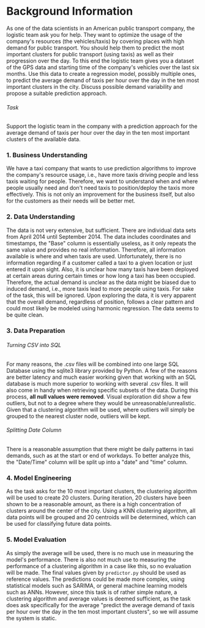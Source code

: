 # Background Information
As one of the data scientists in an American public transport company, the logistic team ask you for help. They want to optimize the usage of the company's resources (the vehicles/taxis) by covering places with high demand for public transport. You should help them to predict the most important clusters for public transport (using taxis) as well as their progression over the day. To this end the logistic team gives you a dataset of the GPS data and starting time of the company's vehicles over the last six months. Use this data to create a regression model, possibly multiple ones, to predict the average demand of taxis per hour over the day in the ten most important clusters in the city. Discuss possible demand variability and propose a suitable prediction approach.
###### Task 
Support the logistic team in the company with a prediction approach for the average demand of taxis per hour over the day in the ten most important clusters of the available data.
### 1. Business Understanding
We have a taxi company that wants to use prediction algorithms to improve the company's resource usage, i.e., have more taxis driving people and less taxis waiting for people. Therefore, we want to understand when and where people usually need and don't need taxis to position/deploy the taxis more effectively. This is not only an improvement for the business itself, but also for the customers as their needs will be better met.
### 2. Data Understanding
The data is not very extensive, but sufficient. There are individual data sets from April 2014 until September 2014. The data includes coordinates and timestamps, the "Base" column is essentially useless, as it only repeats the same value and provides no real information. Therefore, all information available is where and when taxis are used. Unfortunately, there is no information regarding if a customer called a taxi to a given location or just entered it upon sight. Also, it is unclear how many taxis have been deployed at certain areas during certain times or how long a taxi has been occupied. Therefore, the actual demand is unclear as the data might be biased due to induced demand, i.e., more taxis lead to more people using taxis. For sake of the task, this will be ignored.
Upon exploring the data, it is very apparent that the overall demand, regardless of position, follows a clear pattern and could most likely be modeled using harmonic regression. The data seems to be quite clean.
### 3. Data Preparation
###### Turning CSV into SQL
For many reasons, the .csv files will be combined into one large SQL Database using the sqlite3 library provided by Python. A few of the reasons are better latency and much easier working given that working with an SQL database is much more superior to working with several .csv files. It will also come in handy when retrieving specific subsets of the data. During this process, **all null values were removed**.
Visual exploration did show a few outliers, but not to a degree where they would be unreasonable/unrealistic. Given that a clustering algorithm will be used, where outliers will simply be grouped to the nearest cluster node, outliers will be kept.
###### Splitting Date Column
There is a reasonable assumption that there might be daily patterns in taxi demands, such as at the start or end of workdays. To better analyze this, the "Date/Time" column will be split up into a "date" and "time" column.
### 4. Model Engineering
As the task asks for the 10 most important clusters, the clustering algorithm will be used to create 20 clusters. During iteration, 20 clusters have been shown to be a reasonable amount, as there is a high concentration of clusters around the center of the city. Using a KNN clustering algorithm, all data points will be grouped and 20 centroids will be determined, which can be used for classifying future data points.
### 5. Model Evaluation
As simply the average will be used, there is no much use in measuring the model's performance. There is also not much use to measuring the performance of a clustering algorithm in a case like this, so no evaluation will be made.
The final values given by `predictor.py` should be used as reference values. The predictions could be made more complex, using statistical models such as SARIMA, or general machine learning models such as ANNs. However, since this task is of rather simple nature, a clustering algorithm and average values is deemed sufficient, as the task does ask specifically for the average "predict the average demand of taxis per hour over the day in the ten most important clusters", so we will assume the system is static.